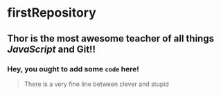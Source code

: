 # firstRepository

## **Thor** is the most awesome teacher of all things _JavaScript_ and Git!!

### Hey, you ought to add some `code` here!

> There is a very fine line between clever and stupid